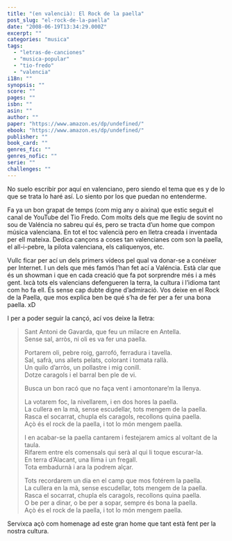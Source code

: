 ```yaml
---
title: "(en valencià): El Rock de la paella"
post_slug: "el-rock-de-la-paella"
date: "2008-06-19T13:34:29.000Z"
excerpt: ""
categories: "musica"
tags: 
  - "letras-de-canciones"
  - "musica-popular"
  - "tio-fredo"
  - "valencia"
i18n: ""
synopsis: ""
score: ""
pages: ""
isbn: ""
asin: ""
author: ""
paper: "https://www.amazon.es/dp/undefined/"
ebook: "https://www.amazon.es/dp/undefined/"
publisher: ""
book_card: ""
genres_fic: ""
genres_nofic: ""
serie: ""
challenges: ""
---
```


No suelo escribir por aquí en valenciano, pero siendo el tema que es y de lo que se trata lo haré así. Lo siento por los que puedan no entenderme.

Fa ya un bon grapat de temps (com mig any o aixina) que estic seguit el canal de YouTube del Tio Fredo. Com molts dels que me llegiu de sovint no sou de Valéncia no sabreu quí és, pero se tracta d’un home que compon música valenciana. En tot el toc valencià pero en lletra creada i inventada per ell mateixa. Dedica cançons a coses tan valencianes com son la paella, el all-i-pebre, la pilota valenciana, els caliquenyos, etc.

Vullc ficar per ací un dels primers vídeos pel qual va donar-se a conéixer per Internet. I un dels que més famós l’han fet ací a Valéncia. Està clar que és un showman i que en cada creació que fa pot sorprendre més i a més gent. Ixcà tots els valencians defengueren la terra, la cultura i l’idioma tant com ho fa ell. És sense cap dubte digne d’admiració. Vos deixe en el Rock de la Paella, que mos explica ben be qué s’ha de fer per a fer una bona paella. xD

I per a poder seguir la cançó, ací vos deixe la lletra:

> Sant Antoni de Gavarda, que feu un milacre en Antella.  
> Sense sal, arròs, ni oli es va fer una paella.
> 
> Portarem oli, pebre roig, garrofó, ferradura i tavella.  
> Sal, safrà, uns allets pelats, colorant i tomata rallà.  
> Un quilo d’arròs, un pollastre i mig conill.  
> Dotze caragols i el barral ben ple de vi.
> 
> Busca un bon racó que no faça vent i amontonare’m la llenya.  
> 
> La votarem foc, la nivellarem, i en dos hores la paella.  
> La cullera en la mà, sense escudellar, tots mengem de la paella.  
> Rasca el socarrat, chupla els caragols, recollons quina paella.  
> Açò és el rock de la paella, i tot lo món mengem paella.
> 
> I en acabar-se la paella cantarem i festejarem amics al voltant de la taula.  
> Rifarem entre els comensals qui serà al qui li toque escurar-la.  
> En terra d’Alacant, una llima i un fregall.  
> Tota embadurnà i ara la podrem alçar.
> 
> Tots recordarem un dia en el camp que mos fotérem la paella.  
> La cullera en la mà, sense escudellar, tots mengem de la paella.  
> Rasca el socarrat, chupla els caragols, recollons quina paella.  
> O be per a dinar, o be per a sopar, sempre és bona la paella.  
> Açò és el rock de la paella, i tot lo món mengem paella.

Servixca açò com homenage ad este gran home que tant està fent per la nostra cultura.
